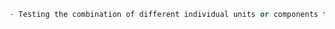 ```python
- Testing the combination of different individual units or components to ensure they work together as expected.
```





















